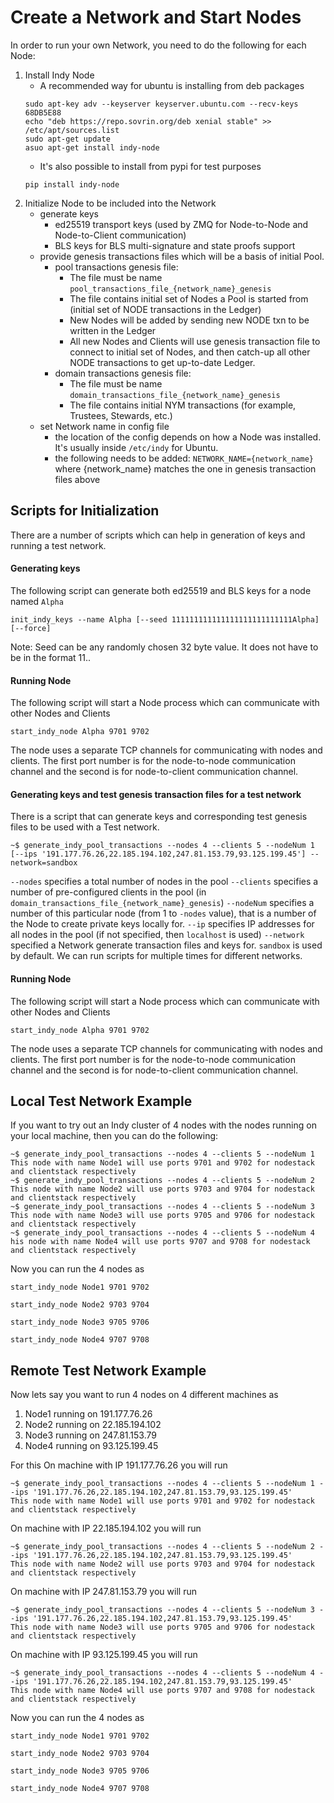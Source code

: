 # Create a Network and Start Nodes

In order to run your own Network, you need to do the following for each Node:
1. Install Indy Node
    - A recommended way for ubuntu is installing from deb packages
    ```
    sudo apt-key adv --keyserver keyserver.ubuntu.com --recv-keys 68DB5E88
    echo "deb https://repo.sovrin.org/deb xenial stable" >> /etc/apt/sources.list
    sudo apt-get update
    asuo apt-get install indy-node
    ```
    - It's also possible to install from pypi for test purposes
    ```
    pip install indy-node
    ``` 
2. Initialize Node to be included into the Network
    - generate keys
        - ed25519 transport keys (used by ZMQ for Node-to-Node and Node-to-Client communication)
        - BLS keys for BLS multi-signature and state proofs support
    - provide genesis transactions files which will be a basis of initial Pool.
        - pool transactions genesis file:
            - The file must be name `pool_transactions_file_{network_name}_genesis`
            - The file contains initial set of Nodes a Pool is started from (initial set of NODE transactions in the Ledger)
            - New Nodes will be added by sending new NODE txn to be written in the Ledger
            - All new Nodes and Clients will use genesis transaction file to connect to initial set of Nodes,
            and then catch-up all other NODE transactions to get up-to-date Ledger.
        - domain transactions genesis file:
            - The file must be name `domain_transactions_file_{network_name}_genesis`
            - The file contains initial NYM transactions (for example, Trustees, Stewards, etc.)
    - set Network name in config file
        - the location of the config depends on how a Node was installed. It's usually inside `/etc/indy` for Ubuntu.
        - the following needs to be added: `NETWORK_NAME={network_name}` where {network_name} matches the one in genesis transaction files above

## Scripts for Initialization

There are a number of scripts which can help in generation of keys and running a test network.

#### Generating keys

The following script can generate both ed25519 and BLS keys for a node named `Alpha`
```
init_indy_keys --name Alpha [--seed 111111111111111111111111111Alpha] [--force]
```
Note: Seed can be any randomly chosen 32 byte value. It does not have to be in the format 11..<name of the node>

#### Running Node

The following script will start a Node process which can communicate with other Nodes and Clients
```
start_indy_node Alpha 9701 9702
```
The node uses a separate TCP channels for communicating with nodes and clients.
The first port number is for the node-to-node communication channel and the second is for node-to-client communication channel.


#### Generating keys and test genesis transaction files for a test network

There is a script that can generate keys and corresponding test genesis files to be used with a Test network.

```
~$ generate_indy_pool_transactions --nodes 4 --clients 5 --nodeNum 1 [--ips '191.177.76.26,22.185.194.102,247.81.153.79,93.125.199.45'] --network=sandbox
```
`--nodes` specifies a total number of nodes in the pool
`--clients` specifies a number of pre-configured clients in the pool (in `domain_transactions_file_{network_name}_genesis`)
`--nodeNum` specifies a number of this particular node (from 1 to `-nodes` value), that is a number of the Node to create private keys locally for.
`--ip` specifies IP addresses for all nodes in the pool (if not specified, then `localhost` is used) 
`--network` specified a Network generate transaction files and keys for. `sandbox` is used by default. We can run scripts for multiple times for different networks. 

#### Running Node

The following script will start a Node process which can communicate with other Nodes and Clients
```
start_indy_node Alpha 9701 9702
```
The node uses a separate TCP channels for communicating with nodes and clients.
The first port number is for the node-to-node communication channel and the second is for node-to-client communication channel.

## Local Test Network Example 


If you want to try out an Indy cluster of 4 nodes with the nodes running on your local machine, then you can do the following:

```
~$ generate_indy_pool_transactions --nodes 4 --clients 5 --nodeNum 1
This node with name Node1 will use ports 9701 and 9702 for nodestack and clientstack respectively
~$ generate_indy_pool_transactions --nodes 4 --clients 5 --nodeNum 2
This node with name Node2 will use ports 9703 and 9704 for nodestack and clientstack respectively
~$ generate_indy_pool_transactions --nodes 4 --clients 5 --nodeNum 3
This node with name Node3 will use ports 9705 and 9706 for nodestack and clientstack respectively
~$ generate_indy_pool_transactions --nodes 4 --clients 5 --nodeNum 4
his node with name Node4 will use ports 9707 and 9708 for nodestack and clientstack respectively
```

Now you can run the 4 nodes as
```
start_indy_node Node1 9701 9702
```
```
start_indy_node Node2 9703 9704
```
```
start_indy_node Node3 9705 9706
```
```
start_indy_node Node4 9707 9708
```

## Remote Test Network Example 

Now lets say you want to run 4 nodes on 4 different machines as
1. Node1 running on 191.177.76.26
2. Node2 running on 22.185.194.102
3. Node3 running on 247.81.153.79
4. Node4 running on 93.125.199.45

For this
On machine with IP 191.177.76.26 you will run
```
~$ generate_indy_pool_transactions --nodes 4 --clients 5 --nodeNum 1 --ips '191.177.76.26,22.185.194.102,247.81.153.79,93.125.199.45'
This node with name Node1 will use ports 9701 and 9702 for nodestack and clientstack respectively
```

On machine with IP 22.185.194.102 you will run
```
~$ generate_indy_pool_transactions --nodes 4 --clients 5 --nodeNum 2 --ips '191.177.76.26,22.185.194.102,247.81.153.79,93.125.199.45'
This node with name Node2 will use ports 9703 and 9704 for nodestack and clientstack respectively
```

On machine with IP 247.81.153.79 you will run
```
~$ generate_indy_pool_transactions --nodes 4 --clients 5 --nodeNum 3 --ips '191.177.76.26,22.185.194.102,247.81.153.79,93.125.199.45'
This node with name Node3 will use ports 9705 and 9706 for nodestack and clientstack respectively
```

On machine with IP 93.125.199.45 you will run
```
~$ generate_indy_pool_transactions --nodes 4 --clients 5 --nodeNum 4 --ips '191.177.76.26,22.185.194.102,247.81.153.79,93.125.199.45'
This node with name Node4 will use ports 9707 and 9708 for nodestack and clientstack respectively
```

Now you can run the 4 nodes as
```
start_indy_node Node1 9701 9702
```
```
start_indy_node Node2 9703 9704
```
```
start_indy_node Node3 9705 9706
```
```
start_indy_node Node4 9707 9708
```